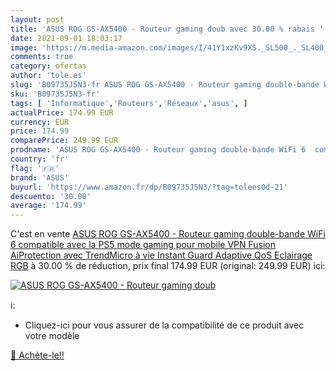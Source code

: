```yaml
---
layout: post
title: 'ASUS ROG GS-AX5400 - Routeur gaming doub avec 30.00 % rabais '
date: 2021-09-01 18:03:17
image: 'https://m.media-amazon.com/images/I/41Y1xzKv9XS._SL500_._SL400_.jpg'
comments: true
category: ofertas
author: 'tole.es'
slug: 'B09735J5N3-fr ASUS ROG GS-AX5400 - Routeur gaming double-bande WiFi 6...'
sku: 'B09735J5N3-fr'
tags: [ 'Informatique','Routeurs','Réseaux','asus', ]
actualPrice: 174.99 EUR
currency: EUR
price: 174.99
comparePrice: 249.99 EUR
prodname: 'ASUS ROG GS-AX5400 - Routeur gaming double-bande WiFi 6  compatible avec la PS5  mode gaming pour mobile  VPN Fusion  AiProtection avec TrendMicro à vie  Instant Guard  Adaptive QoS  Eclairage RGB'
country: 'fr'
flag: '🇫🇷'
brand: 'ASUS'
buyurl: 'https://www.amazon.fr/dp/B09735J5N3/?tag=tolees0d-21'
descuento: '30.00'
average: '174.99'
---
```


C'est en vente [ASUS ROG GS-AX5400 - Routeur gaming double-bande WiFi 6  compatible avec la PS5  mode gaming pour mobile  VPN Fusion  AiProtection avec TrendMicro à vie  Instant Guard  Adaptive QoS  Eclairage RGB](https://www.amazon.fr/dp/B09735J5N3/?tag=tolees0d-21)  à  30.00 % de réduction, prix final  174.99 EUR (original: 249.99 EUR) ici:

[![ASUS ROG GS-AX5400 - Routeur gaming doub](https://m.media-amazon.com/images/I/41Y1xzKv9XS._SL500_._SL400_.jpg)](https://www.amazon.fr/dp/B09735J5N3/?tag=tolees0d-21)

ℹ️:

- Cliquez-ici pour vous assurer de la compatibilité de ce produit avec votre modèle

[🛒 Achète-le!!](https://www.amazon.fr/dp/B09735J5N3/?tag=tolees0d-21)
